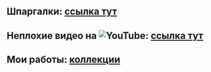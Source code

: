 ## Шпаргалки: [ссылка тут](https://telegra.ph/SHpargalka-po-Postman-09-01-2) 
## Неплохие видео на ![YouTube](https://img.shields.io/badge/YouTube-%23FF0000.svg?style=for-the-badge&logo=YouTube&logoColor=white): [ссылка тут](https://www.youtube.com/watch?v=zfrQtU8eCEo) 
## Мои работы:  [коллекции](https://www.postman.com/anastasiiaktr/workspace/anastasiia/collection/27285332-31a5ff71-5941-4916-893d-2a6a9721795f?action=share&creator=27285332)
